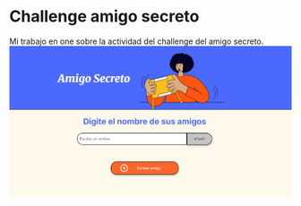 # Challenge amigo secreto

Mi trabajo en one sobre la actividad del challenge del amigo secreto.
![alt text](./assets/captura-amigo-secreto.png)